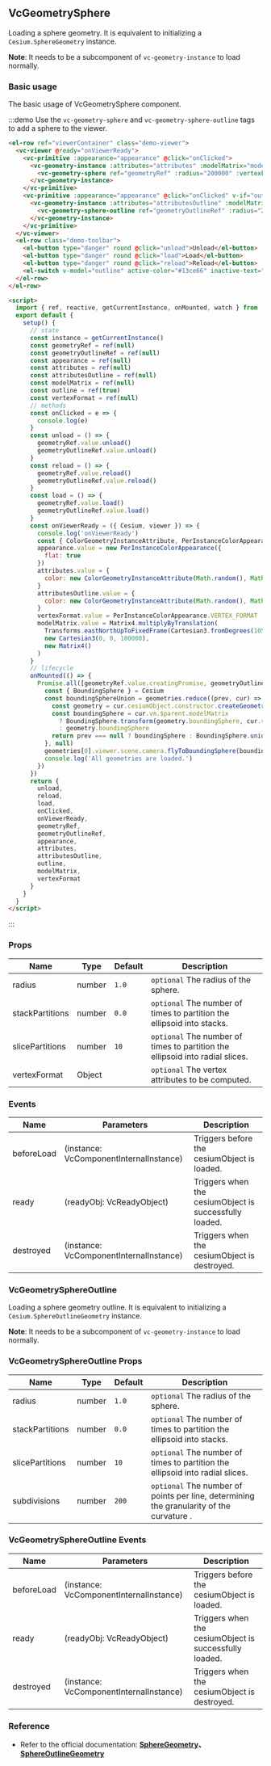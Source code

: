 ## VcGeometrySphere

Loading a sphere geometry. It is equivalent to initializing a `Cesium.SphereGeometry` instance.

**Note**: It needs to be a subcomponent of `vc-geometry-instance` to load normally.

### Basic usage

The basic usage of VcGeometrySphere component.

:::demo Use the `vc-geometry-sphere` and `vc-geometry-sphere-outline` tags to add a sphere to the viewer.

```html
<el-row ref="viewerContainer" class="demo-viewer">
  <vc-viewer @ready="onViewerReady">
    <vc-primitive :appearance="appearance" @click="onClicked">
      <vc-geometry-instance :attributes="attributes" :modelMatrix="modelMatrix">
        <vc-geometry-sphere ref="geometryRef" :radius="200000" :vertexFormat="vertexFormat"></vc-geometry-sphere>
      </vc-geometry-instance>
    </vc-primitive>
    <vc-primitive :appearance="appearance" @click="onClicked" v-if="outline">
      <vc-geometry-instance :attributes="attributesOutline" :modelMatrix="modelMatrix">
        <vc-geometry-sphere-outline ref="geometryOutlineRef" :radius="200000"></vc-geometry-sphere-outline>
      </vc-geometry-instance>
    </vc-primitive>
  </vc-viewer>
  <el-row class="demo-toolbar">
    <el-button type="danger" round @click="unload">Unload</el-button>
    <el-button type="danger" round @click="load">Load</el-button>
    <el-button type="danger" round @click="reload">Reload</el-button>
    <el-switch v-model="outline" active-color="#13ce66" inactive-text="Show border"> </el-switch>
  </el-row>
</el-row>

<script>
  import { ref, reactive, getCurrentInstance, onMounted, watch } from 'vue'
  export default {
    setup() {
      // state
      const instance = getCurrentInstance()
      const geometryRef = ref(null)
      const geometryOutlineRef = ref(null)
      const appearance = ref(null)
      const attributes = ref(null)
      const attributesOutline = ref(null)
      const modelMatrix = ref(null)
      const outline = ref(true)
      const vertexFormat = ref(null)
      // methods
      const onClicked = e => {
        console.log(e)
      }
      const unload = () => {
        geometryRef.value.unload()
        geometryOutlineRef.value.unload()
      }
      const reload = () => {
        geometryRef.value.reload()
        geometryOutlineRef.value.reload()
      }
      const load = () => {
        geometryRef.value.load()
        geometryOutlineRef.value.load()
      }
      const onViewerReady = ({ Cesium, viewer }) => {
        console.log('onViewerReady')
        const { ColorGeometryInstanceAttribute, PerInstanceColorAppearance, Matrix4, Cartesian3, Transforms } = Cesium
        appearance.value = new PerInstanceColorAppearance({
          flat: true
        })
        attributes.value = {
          color: new ColorGeometryInstanceAttribute(Math.random(), Math.random(), Math.random(), 0.5)
        }
        attributesOutline.value = {
          color: new ColorGeometryInstanceAttribute(Math.random(), Math.random(), Math.random())
        }
        vertexFormat.value = PerInstanceColorAppearance.VERTEX_FORMAT
        modelMatrix.value = Matrix4.multiplyByTranslation(
          Transforms.eastNorthUpToFixedFrame(Cartesian3.fromDegrees(105.0, 35.0)),
          new Cartesian3(0, 0, 100000),
          new Matrix4()
        )
      }
      // lifecycle
      onMounted(() => {
        Promise.all([geometryRef.value.creatingPromise, geometryOutlineRef.value.creatingPromise]).then(geometries => {
          const { BoundingSphere } = Cesium
          const boundingSphereUnion = geometries.reduce((prev, cur) => {
            const geometry = cur.cesiumObject.constructor.createGeometry(cur.cesiumObject)
            const boundingSphere = cur.vm.$parent.modelMatrix
              ? BoundingSphere.transform(geometry.boundingSphere, cur.vm.$parent.modelMatrix)
              : geometry.boundingSphere
            return prev === null ? boundingSphere : BoundingSphere.union(prev, boundingSphere)
          }, null)
          geometries[0].viewer.scene.camera.flyToBoundingSphere(boundingSphereUnion)
          console.log('All geometries are loaded.')
        })
      })
      return {
        unload,
        reload,
        load,
        onClicked,
        onViewerReady,
        geometryRef,
        geometryOutlineRef,
        appearance,
        attributes,
        attributesOutline,
        outline,
        modelMatrix,
        vertexFormat
      }
    }
  }
</script>
```

:::

### Props

| Name            | Type   | Default | Description                                                                   |
| --------------- | ------ | ------- | ----------------------------------------------------------------------------- |
| radius          | number | `1.0`   | `optional` The radius of the sphere.                                          |
| stackPartitions | number | `0.0`   | `optional` The number of times to partition the ellipsoid into stacks.        |
| slicePartitions | number | `10`    | `optional` The number of times to partition the ellipsoid into radial slices. |
| vertexFormat    | Object |         | `optional` The vertex attributes to be computed.                              |

### Events

| Name       | Parameters                              | Description                                            |
| ---------- | --------------------------------------- | ------------------------------------------------------ |
| beforeLoad | (instance: VcComponentInternalInstance) | Triggers before the cesiumObject is loaded.            |
| ready      | (readyObj: VcReadyObject)               | Triggers when the cesiumObject is successfully loaded. |
| destroyed  | (instance: VcComponentInternalInstance) | Triggers when the cesiumObject is destroyed.           |

### VcGeometrySphereOutline

Loading a sphere geometry outline. It is equivalent to initializing a `Cesium.SphereOutlineGeometry` instance.

**Note**: It needs to be a subcomponent of `vc-geometry-instance` to load normally.

### VcGeometrySphereOutline Props

| Name            | Type   | Default | Description                                                                              |
| --------------- | ------ | ------- | ---------------------------------------------------------------------------------------- |
| radius          | number | `1.0`   | `optional` The radius of the sphere.                                                     |
| stackPartitions | number | `0.0`   | `optional` The number of times to partition the ellipsoid into stacks.                   |
| slicePartitions | number | `10`    | `optional` The number of times to partition the ellipsoid into radial slices.            |
| subdivisions    | number | `200`   | `optional` The number of points per line, determining the granularity of the curvature . |

### VcGeometrySphereOutline Events

| Name       | Parameters                              | Description                                            |
| ---------- | --------------------------------------- | ------------------------------------------------------ |
| beforeLoad | (instance: VcComponentInternalInstance) | Triggers before the cesiumObject is loaded.            |
| ready      | (readyObj: VcReadyObject)               | Triggers when the cesiumObject is successfully loaded. |
| destroyed  | (instance: VcComponentInternalInstance) | Triggers when the cesiumObject is destroyed.           |

### Reference

- Refer to the official documentation: **[SphereGeometry](https://cesium.com/docs/cesiumjs-ref-doc/SphereGeometry.html)、[SphereOutlineGeometry](https://cesium.com/docs/cesiumjs-ref-doc/SphereOutlineGeometry.html)**
